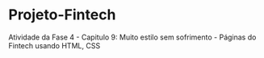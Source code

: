 # Projeto-Fintech

Atividade da Fase 4 - Capitulo 9: Muito estilo sem sofrimento - Páginas do Fintech usando HTML, CSS
